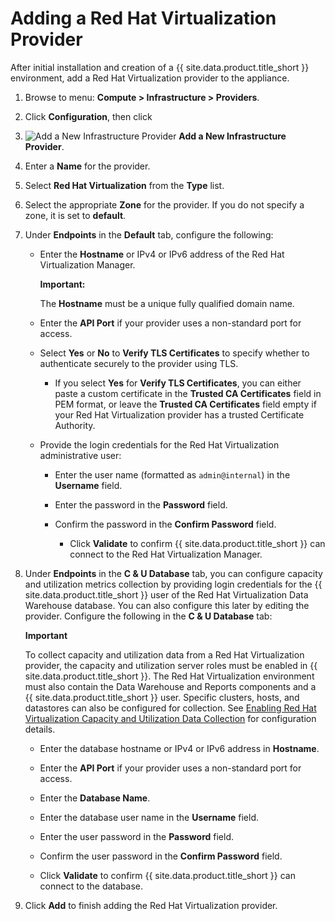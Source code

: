 # Adding a Red Hat Virtualization Provider

After initial installation and creation of a {{ site.data.product.title_short }} environment, add
a Red Hat Virtualization provider to the appliance.

1. Browse to menu: **Compute > Infrastructure > Providers**.

2. Click **Configuration**, then click
3. ![Add a New Infrastructure Provider](../images/1862.png) **Add a New Infrastructure Provider**.

4. Enter a **Name** for the provider.

5. Select **Red Hat Virtualization** from the **Type** list.

6. Select the appropriate **Zone** for the provider. If you do not specify a zone, it is set to
   **default**.

7. Under **Endpoints** in the **Default** tab, configure the following:

    - Enter the **Hostname** or IPv4 or IPv6 address of the Red Hat Virtualization Manager.

      **Important:**

      The **Hostname** must be a unique fully qualified domain name.

    - Enter the **API Port** if your provider uses a non-standard port for access.

    - Select **Yes** or **No** to **Verify TLS Certificates** to specify whether to authenticate securely to the provider using TLS.

      - If you select **Yes** for **Verify TLS Certificates**, you can either paste a custom certificate in the **Trusted CA Certificates** field in PEM format, or leave the **Trusted CA Certificates** field empty if your Red Hat Virtualization provider has a trusted Certificate Authority.

    - Provide the login credentials for the Red Hat Virtualization administrative user:

      - Enter the user name (formatted as `admin@internal`) in the **Username** field.

      - Enter the password in the **Password** field.

      - Confirm the password in the **Confirm Password** field.

        - Click **Validate** to confirm {{ site.data.product.title_short }} can connect to the Red Hat Virtualization Manager.

8. Under **Endpoints** in the **C & U Database** tab, you can configure capacity and utilization
   metrics collection by providing login credentials for the {{ site.data.product.title_short }}
   user of the Red Hat Virtualization Data Warehouse database. You can also configure this later
   by editing the provider. Configure the following in the **C & U Database** tab:

    **Important**

    To collect capacity and utilization data from a Red Hat Virtualization provider, the capacity
    and utilization server roles must be enabled in {{ site.data.product.title_short }}. The Red
    Hat Virtualization environment must also contain the Data Warehouse and Reports components and
    a {{ site.data.product.title_short }} user. Specific clusters, hosts, and datastores can also
    be configured for collection. See
    [Enabling Red Hat Virtualization Capacity and Utilization Data Collection](#enabling-red-hat-virtualization-capacity-and-utilization-data-collection)
    for configuration details.

      - Enter the database hostname or IPv4 or IPv6 address in **Hostname**.

      - Enter the **API Port** if your provider uses a non-standard port for access.

      - Enter the **Database Name**.

      - Enter the database user name in the **Username** field.

      - Enter the user password in the **Password** field.

      - Confirm the user password in the **Confirm Password** field.

      - Click **Validate** to confirm {{ site.data.product.title_short }} can connect to the database.

9. Click **Add** to finish adding the Red Hat Virtualization provider.
